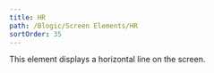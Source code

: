 ```yaml
---
title: HR
path: /Blogic/Screen Elements/HR
sortOrder: 35
---
```


This element displays a horizontal line on the screen.


